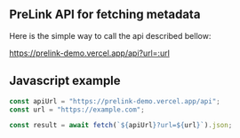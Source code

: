 ## PreLink API for fetching metadata

Here is the simple way to call the api described bellow:

https://prelink-demo.vercel.app/api?url=:url

## Javascript example

```js
const apiUrl = "https://prelink-demo.vercel.app/api";
const url = "https://example.com";

const result = await fetch(`${apiUrl}?url=${url}`).json;
```
